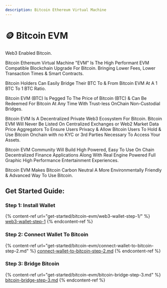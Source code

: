 ```yaml
---
description: Bitcoin Ethereum Virtual Machine
---
```


# 🪙 Bitcoin EVM

Web3 Enabled Bitcoin.&#x20;

Bitcoin Ethereum Virtual Machine "EVM" Is The High Performant EVM Compatible Blockchain Upgrade For Bitcoin. Bringing Lower Fees, Lower Transaction Times & Smart Contracts.&#x20;

Bitcoin Holders Can Easily Bridge Their BTC To & From Bitcoin EVM At A 1 BTC To 1 BTC Ratio.&#x20;

Bitcoin EVM (BTC) Is Pegged To The Price of Bitcoin (BTC) & Can Be Redeemed For Bitcoin At Any Time With Trust-less OnChain Non-Custodial Bridges.

Bitcoin EVM Is A Decentralized Private Web3 Ecosystem For Bitcoin. Bitcoin EVM Will Never Be Listed On Centralized Exchanges or Web2 Market Data Price Aggregators To Ensure Users Privacy & Allow Bitcoin Users To Hold & Use Bitcoin Onchain with no KYC or 3rd Parties Necessary To Access Your Assets.&#x20;

Bitcoin EVM Community Will Build High Powered, Easy To Use On Chain Decentralized Finance Applications Along With Real Engine Powered Full Graphic High Performance Entertainment Experiences.&#x20;

Bitcoin EVM Makes Bitcoin Carbon Neutral A More Environmentally Friendly & Advanced Way To Use Bitcoin.&#x20;

## Get Started Guide:

### Step 1: Install Wallet

{% content-ref url="get-started/bitcoin-evm/web3-wallet-step-1/" %}
[web3-wallet-step-1](get-started/bitcoin-evm/web3-wallet-step-1/)
{% endcontent-ref %}

### Step 2: Connect Wallet To Bitcoin

{% content-ref url="get-started/bitcoin-evm/connect-wallet-to-bitcoin-step-2.md" %}
[connect-wallet-to-bitcoin-step-2.md](get-started/bitcoin-evm/connect-wallet-to-bitcoin-step-2.md)
{% endcontent-ref %}

### Step 3: Bridge Bitcoin

{% content-ref url="get-started/bitcoin-evm/bitcoin-bridge-step-3.md" %}
[bitcoin-bridge-step-3.md](get-started/bitcoin-evm/bitcoin-bridge-step-3.md)
{% endcontent-ref %}

